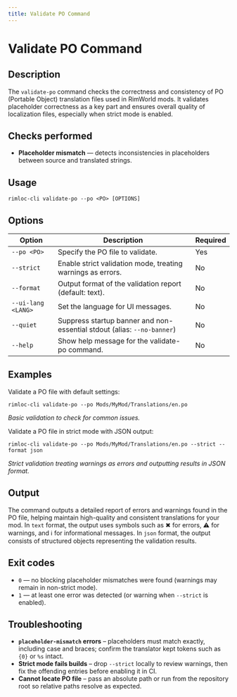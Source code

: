 ```yaml
---
title: Validate PO Command
---
```


# Validate PO Command

## Description

The `validate-po` command checks the correctness and consistency of PO (Portable Object) translation files used in RimWorld mods. It validates placeholder correctness as a key part and ensures overall quality of localization files, especially when strict mode is enabled.

## Checks performed

- **Placeholder mismatch** — detects inconsistencies in placeholders between source and translated strings.

## Usage

```
rimloc-cli validate-po --po <PO> [OPTIONS]
```

## Options

| Option           | Description                                                   | Required |
|------------------|---------------------------------------------------------------|----------|
| `--po <PO>`      | Specify the PO file to validate.                              | Yes      |
| `--strict`       | Enable strict validation mode, treating warnings as errors.  | No       |
| `--format`       | Output format of the validation report (default: text).      | No       |
| `--ui-lang <LANG>`| Set the language for UI messages.                            | No       |
| `--quiet`         | Suppress startup banner and non-essential stdout (alias: `--no-banner`) | No |
| `--help`         | Show help message for the validate-po command.               | No       |

## Examples

Validate a PO file with default settings:

```
rimloc-cli validate-po --po Mods/MyMod/Translations/en.po
```
*Basic validation to check for common issues.*

Validate a PO file in strict mode with JSON output:

```
rimloc-cli validate-po --po Mods/MyMod/Translations/en.po --strict --format json
```
*Strict validation treating warnings as errors and outputting results in JSON format.*

## Output

The command outputs a detailed report of errors and warnings found in the PO file, helping maintain high-quality and consistent translations for your mod. In `text` format, the output uses symbols such as ✖ for errors, ⚠ for warnings, and ℹ for informational messages. In `json` format, the output consists of structured objects representing the validation results.

## Exit codes

- `0` — no blocking placeholder mismatches were found (warnings may remain in non-strict mode).
- `1` — at least one error was detected (or warning when `--strict` is enabled).

## Troubleshooting

- **`placeholder-mismatch` errors** – placeholders must match exactly, including case and braces; confirm the translator kept tokens such as `{0}` or `%s` intact.
- **Strict mode fails builds** – drop `--strict` locally to review warnings, then fix the offending entries before enabling it in CI.
- **Cannot locate PO file** – pass an absolute path or run from the repository root so relative paths resolve as expected.
